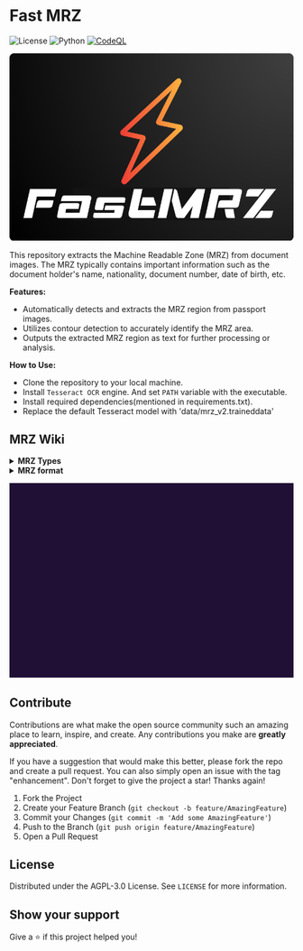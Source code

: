 # Fast MRZ

![License](https://img.shields.io/badge/license-AGPL%203.0-green)
![Python](https://img.shields.io/badge/python-3.11.8-blue?logo=python)
[![CodeQL](https://github.com/sivakumar-mahalingam/fastmrz/actions/workflows/codeql.yml/badge.svg)](https://github.com/sivakumar-mahalingam/fastmrz/actions/workflows/codeql.yml)

<a href="https://github.com/sivakumar-mahalingam/passport-mrz-reader/" target="_blank">
        <img src="docs/FastMRZ.png" target="_blank" />
</a>

This repository extracts the Machine Readable Zone (MRZ) from document images. The MRZ typically contains important information such as the document holder's name, nationality, document number, date of birth, etc.

**️Features:**


- Automatically detects and extracts the MRZ region from passport images.
- Utilizes contour detection to accurately identify the MRZ area.
- Outputs the extracted MRZ region as text for further processing or analysis.

**How to Use:**

- Clone the repository to your local machine.
- Install `Tesseract OCR` engine. And set `PATH` variable with the executable.
- Install required dependencies(mentioned in requirements.txt).
- Replace the default Tesseract model with 'data/mrz_v2.traineddata'


## MRZ Wiki

<details>
    <summary><b>MRZ Types</b></summary>

The standard for MRZ code is strictly regulated and has to comply with [Doc 9303](https://www.icao.int/publications/pages/publication.aspx?docnum=9303). Machine Readable Travel Documents published by the International Civil Aviation Organization.

There are currently several types of ICAO standard machine-readable zones, which vary in the number of lines and characters in each line:

- TD-1 (e.g. citizen’s identification card, EU ID card, US Green Card): consists of 3 lines, 30 characters each.
- TD-2 (e.g. Romania ID, old type of German ID), and MRV-B (machine-readable visas type B — e.g. Schengen visa): consists of 2 lines, 36 characters each.
- MRP (all international passports, also known as TD-3), and MRV-A (machine-readable visas type A — issued by the USA, Japan, China, and others): consist of 2 lines, 44 characters each.

</details>

<details>
    <summary><b>MRZ format</b></summary>
Now, based on the example of a national passport, let us take a closer look at the MRZ composition.

![](docs/mrz_fields_distribution.png)

- **Top Line**
  <div>
  
  The first character indicates the type of document: P - means machine-readable passport (as opposed to, for example, V in MRV-A(B) type of MRZ, corresponding to a visa document). The state or organization issuing the passport can use the second character to determine the passport type (civil, official, diplomatic, service, etc.). If the passport type is not specified, then a placeholder (<) is inserted instead. The following three characters show the country that issued the passport under ISO 3166–1 alpha-3 with some minor exceptions, or the organization that is authorized to issue passports and other machine-readable documents (for example, UN, Interpol, EU Council). The next 39 characters of the first line provide the name of the passport’s owner. First comes the primary identifier, or the last name. If the last name consists of several words, then a placeholder (<) is used between them. Punctuation marks — hyphens, apostrophes, and commas, used in the VIZ, are not used in machine-readable lines. Instead of punctuation marks, a placeholder is used again.

  In the machine-readable zone, the last name is separated from the given name(s) with two placeholder characters (<<). In the same way as in a last name, if there are several given names or if they consist of several words, they are separated by placeholder characters.

  The number of characters per line is limited. For a passport, each MRZ line must contain exactly 44 characters. Therefore, if the full name is too long and does not fit into one line, the first name gets abbreviated, as it is the second identifier concerning the last name.

  In a machine-readable zone, only Latin characters without diacritics are used, thus specific transliteration rules have to be applied to names written with diacritical marks or using other alphabets.
  </div>
- **Bottom Line**
  <div>
  The first 9 characters of the second line of the passport’s machine-readable zone is the document number. Although in most countries that use machine-readable zones in their documents, passport numbers are converted to a 9-digit form, in some cases, the total number of characters may be more or less. If there are more characters in the number, those that did not fit in the allotted 9 places go into the “optional data” zone. The 10th character is there to verify the correctness of the number and is calculated using a special algorithm based on the first 9. The following three characters indicate the citizenship of the passport holder. The citizenship code is written in the ISO 3166–1 alpha-3 international format (with some minor exceptions), there are additional codes such as for stateless persons (the characters would be XXA), or for refugees (XXB or XXC). The next 6 digits are the date of birth in the YYMMDD format, and the character following that date is the check digit, which is calculated by a special algorithm based on the date of birth. The next character indicates the gender of the passport holder: male (M), female (F), or a placeholder < in case the person has not decided on their gender or refused to provide it. The next 6 digits indicate the validity period of the passport in the YYMMDD format, followed by the check digit. The next 14 characters represent optional data at the discretion of the issuer. If there is no personal number or other information, this entire field is filled with placeholders. If the personal number data is not available, then its check digit will be indicated either as 0 or as a placeholder. The last digit on the bottom line of the MRZ passport is a check digit calculated using all the characters in the bottom line, except for the characters indicating gender and citizenship.
  </div>
</details>

![](docs/mrz.gif)

## Contribute

Contributions are what make the open source community such an amazing place to learn, inspire, and create. Any contributions you make are **greatly appreciated**.

If you have a suggestion that would make this better, please fork the repo and create a pull request. You can also simply open an issue with the tag "enhancement".
Don't forget to give the project a star! Thanks again!

1. Fork the Project
2. Create your Feature Branch (`git checkout -b feature/AmazingFeature`)
3. Commit your Changes (`git commit -m 'Add some AmazingFeature'`)
4. Push to the Branch (`git push origin feature/AmazingFeature`)
5. Open a Pull Request

## License

Distributed under the AGPL-3.0 License. See `LICENSE` for more information.

## Show your support

Give a ⭐️ if this project helped you!

